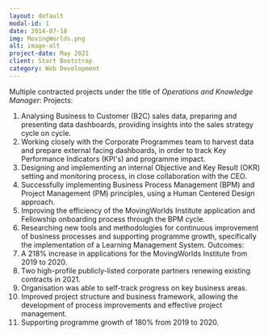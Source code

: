 ```yaml
---
layout: default
modal-id: 1
date: 2014-07-18
img: MovingWorlds.png
alt: image-alt
project-date: May 2021
client: Start Bootstrap
category: Web Development
---
```

Multiple contracted projects under the title of <i>Operations and Knowledge Manager</i>:
Projects: 
1. Analysing Business to Customer (B2C) sales data, preparing and presenting data dashboards, providing insights into the sales strategy cycle on cycle.
2. Working closely with the Corporate Programmes team to harvest data and prepare external facing dashboards, in order to track Key Performance Indicators (KPI's) and programme impact.
3. Designing and implementing an internal Objective and Key Result (OKR) setting and monitoring process, in close collaboration with the CEO.
4. Successfully implementing Business Process Management (BPM) and Project Management (PM) principles, using a Human Centered Design approach.
5. Improving the efficiency of the MovingWorlds Institute application and Fellowship onboarding process through the BPM cycle.
6. Researching new tools and methodologies for continuous improvement of business processes and supporting programme growth, specifically the implementation of a Learning Management System.
Outcomes:
1. A 218% increase in applications for the MovingWorlds Institute from 2019 to 2020.
2. Two high-profile publicly-listed corporate partners renewing existing contracts in 2021.
3. Organisation was able to self-track progress on key business areas.
4. Improved project structure and business framework, allowing the development of process improvements and effective project management.
5. Supporting programme growth of 180% from 2019 to 2020.